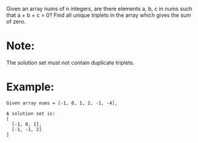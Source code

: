 Given an array nums of n integers, are there elements a, b, c in nums such that a + b + c = 0? Find all unique triplets in the array which gives the sum of zero.# Note:The solution set must not contain duplicate triplets.# Example:```Given array nums = [-1, 0, 1, 2, -1, -4],A solution set is:[  [-1, 0, 1],  [-1, -1, 2]]```
